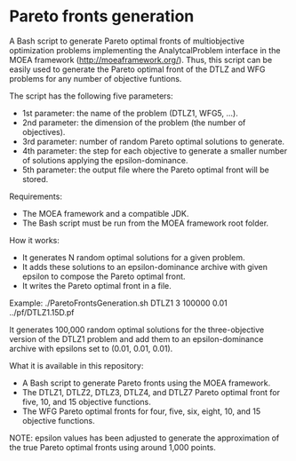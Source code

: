 # Pareto fronts generation
A Bash script to generate Pareto optimal fronts of multiobjective optimization problems implementing the AnalytcalProblem interface in the MOEA framework (http://moeaframework.org/). Thus, this script can be easily used to generate the Pareto optimal front of the DTLZ and WFG problems for any number of objective funtions.

The script has the following five parameters:

- 1st parameter: the name of the problem (DTLZ1, WFG5, ...).
- 2nd parameter: the dimension of the problem (the number of objectives).
- 3rd parameter: number of random Pareto optimal solutions to generate.
- 4th parameter: the step for each objective to generate a smaller number of solutions applying the epsilon-dominance.
- 5th parameter: the output file where the Pareto optimal front will be stored.

Requirements:

- The MOEA framework and a compatible JDK.
- The Bash script must be run from the MOEA framework root folder.

How it works:

- It generates N random optimal solutions for a given problem.
- It adds these solutions to an epsilon-dominance archive with given epsilon to compose the Pareto optimal front.
- It writes the Pareto optimal front in a file.

Example: ./ParetoFrontsGeneration.sh DTLZ1 3 100000 0.01 ../pf/DTLZ1.15D.pf

It generates 100,000 random optimal solutions for the three-objective version of the DTLZ1 problem and add them to an epsilon-dominance archive with epsilons set to (0.01, 0.01, 0.01).

What it is available in this repository:

- A Bash script to generate Pareto fronts using the MOEA framework.
- The DTLZ1, DTLZ2, DTLZ3, DTLZ4, and DTLZ7 Pareto optimal front for five, 10, and 15 objective functions.
- The WFG Pareto optimal fronts for four, five, six, eight, 10, and 15 objective functions.

NOTE: epsilon values has been adjusted to generate the approximation of the true Pareto optimal fronts using around 1,000 points.
